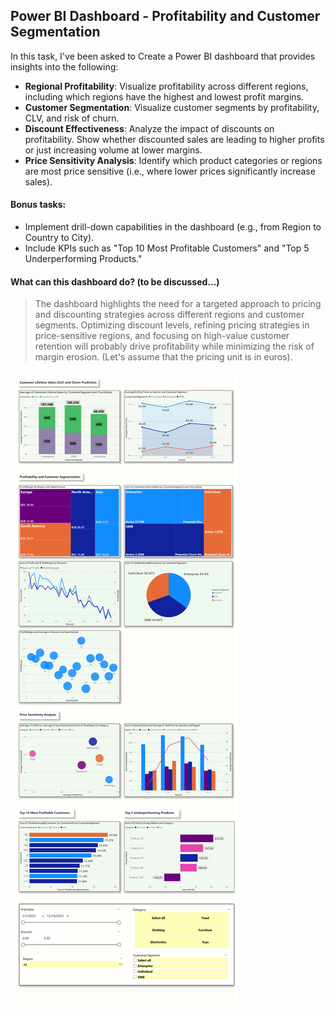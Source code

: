 ## Power BI Dashboard - Profitability and Customer Segmentation
In this task, I've been asked to Create a Power BI dashboard  that provides insights into the following: 
- **Regional Profitability**: Visualize profitability across different regions, including which  regions have the highest and lowest profit margins. 
- **Customer Segmentation**: Visualize customer segments by profitability, CLV, and risk of  churn. 
- **Discount Effectiveness**: Analyze the impact of discounts on profitability. Show whether  discounted sales are leading to higher profits or just increasing volume at lower margins.
- **Price Sensitivity Analysis**: Identify which product categories or regions are most price sensitive (i.e., where lower prices significantly increase sales).

#### Bonus tasks:
- Implement drill-down capabilities in the dashboard (e.g., from Region to Country to City). 
- Include KPIs such as "Top 10 Most Profitable Customers" and "Top 5 Underperforming  Products." 

#### What can this dashboard do? (to be discussed...)
> The dashboard highlights the need for a targeted approach to pricing and discounting strategies across different regions and customer segments. Optimizing discount levels, refining pricing strategies in price-sensitive regions, and focusing on high-value customer retention will probably drive profitability while minimizing the risk of margin erosion. (Let's assume that the pricing unit is in euros).



![Alt text](https://github.com/namakshenas/f_challenge/blob/main/task_3/powerbi_f_challenge.png)
